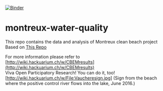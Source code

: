 [![Binder](https://mybinder.org/badge_logo.svg)](https://mybinder.org/v2/gh/Hackuarium/montreux-water-quality/HEAD)

# montreux-water-quality
This repo contains the data and analysis of Montreux clean beach project
Based on [This Repo](https://github.com/Hackuarium/water-quality-2016-2017)


For more information please refer to [http://wiki.hackuarium.ch/w/CBEMresults](http://wiki.hackuarium.ch/w/CBEMresults)<br>
Viva Open Participatory Research!  You can do it, too!<br>
[http://wiki.hackuarium.ch/w/File:Vaucheresign.jpg]
(Sign from the beach where the positive control river flows into the lake, June 2016.)
